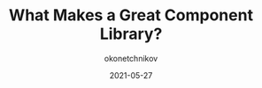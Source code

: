 ---
author: okonetchnikov
date: 2021-05-27
tags:
  - components
  - libraries
  - meta
target_url: https://www.component-driven.dev/articles/what-makes-a-great-component-library
title: What Makes a Great Component Library?
---